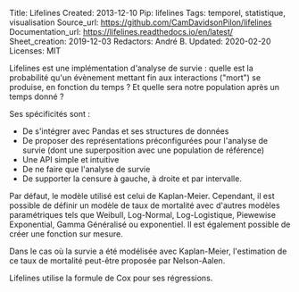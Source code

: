 Title: Lifelines
Created: 2013-12-10
Pip: lifelines
Tags: temporel, statistique, visualisation
Source_url: https://github.com/CamDavidsonPilon/lifelines
Documentation_url: https://lifelines.readthedocs.io/en/latest/
Sheet_creation: 2019-12-03
Redactors: André B.
Updated: 2020-02-20
Licenses: MIT





Lifelines est une implémentation d'analyse de survie : quelle est la probabilité qu'un évènement mettant fin aux interactions ("mort") se produise, en fonction du temps ? Et quelle sera notre population après un temps donné ?

Ses spécificités sont :

* De s'intégrer avec Pandas et ses structures de données
* De proposer des représentations préconfigurées pour l'analyse de survie (dont une superposition avec une population de référence)
* Une API simple et intuitive
* De ne faire que l'analyse de survie
* De supporter la censure à gauche, à droite et par intervalle.

Par défaut, le modèle utilisé est celui de Kaplan-Meier.
Cependant, il est possible de définir un modèle de taux de mortalité avec d'autres modèles paramétriques tels que Weibull, Log-Normal, Log-Logistique, Piewewise Exponential, Gamma Généralisé ou exponentiel. Il est également possible de créer une fonction sur mesure.

Dans le cas où la survie a été modélisée avec Kaplan-Meier, l'estimation de ce taux de mortalité peut-être proposée par Nelson-Aalen.

Lifelines utilise la formule de Cox pour ses régressions.
